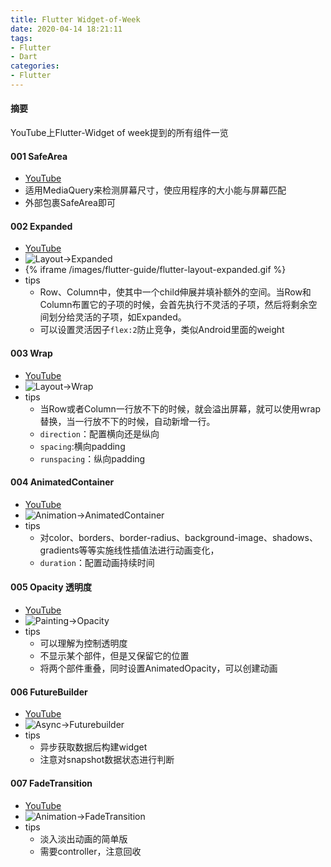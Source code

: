 ```yaml
---
title: Flutter Widget-of-Week
date: 2020-04-14 18:21:11
tags:
- Flutter
- Dart
categories:
- Flutter
---
```

#### 摘要
YouTube上Flutter-Widget of week提到的所有组件一览

<!--more-->
#### 001 SafeArea
- [YouTube](https://www.youtube.com/watch?v=lkF0TQJO0bA&list=PLjxrf2q8roU23XGwz3Km7sQZFTdB996iG&index=2)
- 适用MediaQuery来检测屏幕尺寸，使应用程序的大小能与屏幕匹配
- 外部包裹SafeArea即可

#### 002 Expanded
- [YouTube](https://www.youtube.com/watch?v=_rnZaagadyo&list=PLjxrf2q8roU23XGwz3Km7sQZFTdB996iG&index=3)
- ![Layout->Expanded](/images/flutter-guide/flutter-layout-expanded.gif)
- {% iframe /images/flutter-guide/flutter-layout-expanded.gif %}
- tips
    - Row、Column中，使其中一个child伸展并填补额外的空间。当Row和Column布置它的子项的时候，会首先执行不灵活的子项，然后将剩余空间划分给灵活的子项，如Expanded。
    - 可以设置灵活因子`flex:2`防止竞争，类似Android里面的weight

#### 003 Wrap
- [YouTube](https://www.youtube.com/watch?v=z5iw2SeFx2M&list=PLjxrf2q8roU23XGwz3Km7sQZFTdB996iG&index=4)
- ![Layout->Wrap](/images/flutter-guide/flutter-layout-wrap.gif)
- tips
    - 当Row或者Column一行放不下的时候，就会溢出屏幕，就可以使用wrap替换，当一行放不下的时候，自动新增一行。
    - `direction`：配置横向还是纵向
    - `spacing`:横向padding
    - `runspacing`：纵向padding

#### 004 AnimatedContainer
- [YouTube](https://www.youtube.com/watch?v=yI-8QHpGIP4&list=PLjxrf2q8roU23XGwz3Km7sQZFTdB996iG&index=5)
- ![Animation->AnimatedContainer](/images/flutter-guide/flutter-animation-animatedcontainer.gif)
- tips
    - 对color、borders、border-radius、background-image、shadows、gradients等等实施线性插值法进行动画变化，
    - `duration`：配置动画持续时间

#### 005 Opacity 透明度
- [YouTube](https://www.youtube.com/watch?v=9hltevOHQBw&list=PLjxrf2q8roU23XGwz3Km7sQZFTdB996iG&index=6)
- ![Painting->Opacity](/images/flutter-guide/flutter-painting-opacity.gif)
- tips
    - 可以理解为控制透明度
    - 不显示某个部件，但是又保留它的位置
    - 将两个部件重叠，同时设置AnimatedOpacity，可以创建动画
    
#### 006 FutureBuilder
- [YouTube](https://www.youtube.com/watch?v=ek8ZPdWj4Qo&list=PLjxrf2q8roU23XGwz3Km7sQZFTdB996iG&index=7)
- ![Async->Futurebuilder](/images/flutter-guide/flutter-async-futurebuilder.gif)
- tips
    - 异步获取数据后构建widget
    - 注意对snapshot数据状态进行判断

#### 007 FadeTransition
- [YouTube](https://www.youtube.com/watch?v=rLwWVbv3xDQ&list=PLjxrf2q8roU23XGwz3Km7sQZFTdB996iG&index=8)
- ![Animation->FadeTransition](/images/flutter-guide/flutter-animation-fadetransition.gif)
- tips
    - 淡入淡出动画的简单版
    - 需要controller，注意回收
